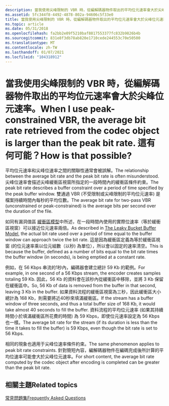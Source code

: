 ```yaml
---
description: 當我使用尖峰限制的 VBR 時，從編解碼器物件取出的平均位元速率會大於尖峰位元速率。
ms.assetid: 5fc344f8-4492-4878-802a-94606c5f33e0
title: 當我使用尖峰限制的 VBR 時，從編解碼器物件取出的平均位元速率會大於尖峰位元速率。 這有何可能？
ms.topic: article
ms.date: 05/31/2018
ms.openlocfilehash: fa2bb2e09f5210baf8817553377fc832b9826b4b
ms.sourcegitcommit: 831e8f3db78ab820e1710cede244553c70e50500
ms.translationtype: MT
ms.contentlocale: zh-TW
ms.lasthandoff: 01/07/2021
ms.locfileid: "104318912"
---
```

# <a name="when-i-use-peak-constrained-vbr-the-average-bit-rate-retrieved-from-the-codec-object-is-larger-than-the-peak-bit-rate-how-is-that-possible"></a><span data-ttu-id="090b8-104">當我使用尖峰限制的 VBR 時，從編解碼器物件取出的平均位元速率會大於尖峰位元速率。</span><span class="sxs-lookup"><span data-stu-id="090b8-104">When I use peak-constrained VBR, the average bit rate retrieved from the codec object is larger than the peak bit rate.</span></span> <span data-ttu-id="090b8-105">這有何可能？</span><span class="sxs-lookup"><span data-stu-id="090b8-105">How is that possible?</span></span>

<span data-ttu-id="090b8-106">平均位元速率和尖峰位速率之間的關聯性通常會被誤解。</span><span class="sxs-lookup"><span data-stu-id="090b8-106">The relationship between the average bit rate and the peak bit rate is often misunderstood.</span></span> <span data-ttu-id="090b8-107">尖峰位速率會描述尖峰緩衝區視窗所指定的一段時間內的緩衝區條件約束。</span><span class="sxs-lookup"><span data-stu-id="090b8-107">The peak bit rate describes a buffer constraint over a period of time specified by the peak buffer window.</span></span> <span data-ttu-id="090b8-108">雙通過 VBR (不受限制或尖峰限制的平均位元速率) 是檔案持續時間內每秒的平均位數。</span><span class="sxs-lookup"><span data-stu-id="090b8-108">The average bit rate for two-pass VBR (unconstrained or peak-constrained) is the average bits per second over the duration of the file.</span></span>

<span data-ttu-id="090b8-109">如同有漏洞值區 [緩衝區模型](the-leaky-bucket-buffer-model.md)中所述，在一段時間內使用的實際位速率（等於緩衝區視窗）可以接近位元速率兩倍。</span><span class="sxs-lookup"><span data-stu-id="090b8-109">As described in [The Leaky Bucket Buffer Model](the-leaky-bucket-buffer-model.md), the actual bit rate used over a period of time equal to the buffer window can approach twice the bit rate.</span></span> <span data-ttu-id="090b8-110">這是因為緩衝區定義為等於緩衝區視窗 (的位元速率乘以位元組數（以秒) 為單位），所以會以固定的速率清空。</span><span class="sxs-lookup"><span data-stu-id="090b8-110">This is because the buffer, defined as a number of bits equal to the bit rate times the buffer window (in seconds), is being emptied at a constant rate.</span></span>

<span data-ttu-id="090b8-111">例如，在 56 Kbps 串流的1秒內，編碼器會建立總計 59 Kb 的範例。</span><span class="sxs-lookup"><span data-stu-id="090b8-111">For example, in one second of a 56 Kbps stream, the encoder creates samples totaling 59 Kb.</span></span> <span data-ttu-id="090b8-112">因此，56 Kb 的資料會在該秒內從緩衝區中移除，並將 3 Kb 保留在緩衝區中。</span><span class="sxs-lookup"><span data-stu-id="090b8-112">So, 56 Kb of data is removed from the buffer in that second, leaving 3 Kb in the buffer.</span></span> <span data-ttu-id="090b8-113">如果資料流程的緩衝區視窗為三秒，因此緩衝區大小總計為 168 Kb，則需要將近40秒來填滿緩衝區。</span><span class="sxs-lookup"><span data-stu-id="090b8-113">If the stream has a buffer window of three seconds, and thus a total buffer size of 168 Kb, it would take almost 40 seconds to fill the buffer.</span></span> <span data-ttu-id="090b8-114">資料流程的平均位元速率 (如果其持續時間小於填滿緩衝區所花費的時間) 為 59 Kbps，即使位元速率設定為 56 Kbps 也一樣。</span><span class="sxs-lookup"><span data-stu-id="090b8-114">The average bit rate for the stream (if its duration is less than the time it takes to fill the buffer) is 59 Kbps, even though the bit rate is set to 56 Kbps.</span></span>

<span data-ttu-id="090b8-115">相同的現象也適用于尖峰位速率條件約束。</span><span class="sxs-lookup"><span data-stu-id="090b8-115">The same phenomenon applies to peak bit rate constraints.</span></span> <span data-ttu-id="090b8-116">針對簡短內容，編解碼器物件在編碼完成後所計算的平均位速率可能會大於尖峰位元速率。</span><span class="sxs-lookup"><span data-stu-id="090b8-116">For short content, the average bit rate computed by the codec object after encoding is completed can be greater than the peak bit rate.</span></span>

## <a name="related-topics"></a><span data-ttu-id="090b8-117">相關主題</span><span class="sxs-lookup"><span data-stu-id="090b8-117">Related topics</span></span>

<dl> <dt>

[<span data-ttu-id="090b8-118">常見問題集</span><span class="sxs-lookup"><span data-stu-id="090b8-118">Frequently Asked Questions</span></span>](frequentlyaskedquestions.md)
</dt> </dl>

 

 



